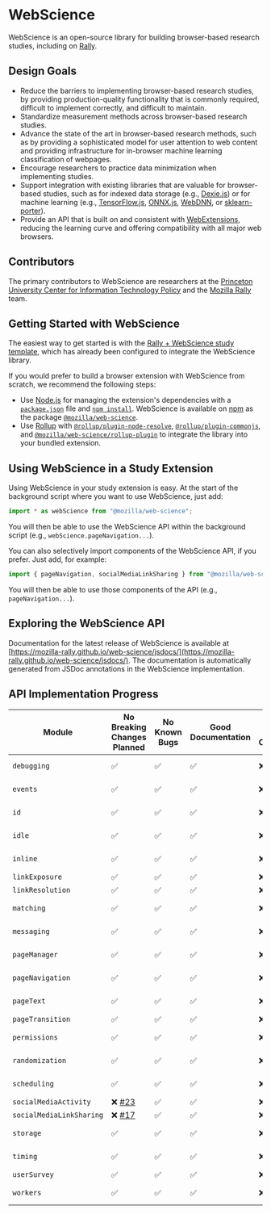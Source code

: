 # WebScience
WebScience is an open-source library for building browser-based research studies, including on [Rally](https://rally.mozilla.org/).

## Design Goals
* Reduce the barriers to implementing browser-based research studies, by providing production-quality functionality that is commonly required, difficult to implement correctly, and difficult to maintain.
* Standardize measurement methods across browser-based research studies.
* Advance the state of the art in browser-based research methods, such as by providing a sophisticated model for user attention to web content and providing infrastructure for in-browser machine learning classification of webpages.
* Encourage researchers to practice data minimization when implementing studies.
* Support integration with existing libraries that are valuable for browser-based studies, such as for indexed data storage (e.g., [Dexie.js](https://dexie.org/)) or for machine learning (e.g., [TensorFlow.js](https://www.tensorflow.org/js), [ONNX.js](https://github.com/microsoft/onnxjs), [WebDNN](https://mil-tokyo.github.io/webdnn/), or [sklearn-porter](https://github.com/nok/sklearn-porter)).
* Provide an API that is built on and consistent with [WebExtensions](https://developer.mozilla.org/en-US/docs/Mozilla/Add-ons/WebExtensions), reducing the learning curve and offering compatibility with all major web browsers.

## Contributors
The primary contributors to WebScience are researchers at the [Princeton University Center for Information Technology Policy](https://citp.princeton.edu/) and the [Mozilla Rally](https://rally.mozilla.org/) team.

## Getting Started with WebScience
The easiest way to get started is with the [Rally + WebScience study template](https://github.com/mozilla-rally/study-template), which has already been configured to integrate the WebScience library.

If you would prefer to build a browser extension with WebScience from scratch, we recommend the following steps:
* Use [Node.js](https://nodejs.org/en/) for managing the extension's dependencies with a [`package.json`](https://docs.npmjs.com/cli/v7/configuring-npm/package-json) file and [`npm install`](https://docs.npmjs.com/cli/v7/commands/npm-install). WebScience is available on [npm](https://www.npmjs.com/) as the package [`@mozilla/web-science`](https://www.npmjs.com/package/@mozilla/web-science).
* Use [Rollup](https://rollupjs.org/guide/en/) with [`@rollup/plugin-node-resolve`](https://github.com/rollup/plugins/tree/master/packages/node-resolve), [`@rollup/plugin-commonjs`](https://github.com/rollup/plugins/tree/master/packages/commonjs/), and [`@mozilla/web-science/rollup-plugin`](./rollup-plugin.js) to integrate the library into your bundled extension.

## Using WebScience in a Study Extension
Using WebScience in your study extension is easy. At the start of the background script where you want to use WebScience, just add:
```js
import * as webScience from "@mozilla/web-science";
```
You will then be able to use the WebScience API within the background script (e.g., `webScience.pageNavigation...`).

You can also selectively import components of the WebScience API, if you prefer. Just add, for example:
```js
import { pageNavigation, socialMediaLinkSharing } from "@mozilla/web-science";
```
You will then be able to use those components of the API (e.g., `pageNavigation...`).

## Exploring the WebScience API
Documentation for the latest release of WebScience is available at [https://mozilla-rally.github.io/web-science/jsdocs/](https://mozilla-rally.github.io/web-science/jsdocs/). The documentation is automatically generated from JSDoc annotations in the WebScience implementation.

## API Implementation Progress
| Module                   | No Breaking Changes Planned | No Known Bugs      | Good Documentation | Good Test Coverage | Browser Support    |
| ------------------------ | --------------------------- | ------------------ | ------------------ | ------------------ | ------------------ |
| `debugging`              | :white_check_mark:          | :white_check_mark: | :white_check_mark: | :x:                | Firefox, Chrome    |
| `events`                 | :white_check_mark:          | :white_check_mark: | :white_check_mark: | :x:                | Firefox, Chrome    |
| `id`                     | :white_check_mark:          | :white_check_mark: | :white_check_mark: | :x:                | Firefox, Chrome    |
| `idle`                   | :white_check_mark:          | :white_check_mark: | :white_check_mark: | :x:                | Firefox, Chrome    |
| `inline`                 | :white_check_mark:          | :white_check_mark: | :white_check_mark: | :x:                | Firefox, Chrome    |
| `linkExposure`           | :white_check_mark:          | :white_check_mark: | :white_check_mark: | :x:                | Firefox            |
| `linkResolution`         | :white_check_mark:          | :white_check_mark: | :white_check_mark: | :x:                | Firefox            |
| `matching`               | :white_check_mark:          | :white_check_mark: | :white_check_mark: | :x:                | Firefox, Chrome    |
| `messaging`              | :white_check_mark:          | :white_check_mark: | :white_check_mark: | :x:                | Firefox, Chrome    |
| `pageManager`            | :white_check_mark:          | :white_check_mark: | :white_check_mark: | :x:                | Firefox, Chrome    |
| `pageNavigation`         | :white_check_mark:          | :white_check_mark: | :white_check_mark: | :x:                | Firefox, Chrome    |
| `pageText`               | :white_check_mark:          | :white_check_mark: | :white_check_mark: | :x:                | Firefox, Chrome    |
| `pageTransition`         | :white_check_mark:          | :white_check_mark: | :white_check_mark: | :x:                | Firefox            |
| `permissions`            | :white_check_mark:          | :white_check_mark: | :white_check_mark: | :x:                | Firefox, Chrome    |
| `randomization`          | :white_check_mark:          | :white_check_mark: | :white_check_mark: | :x:                | Firefox, Chrome    |
| `scheduling`             | :white_check_mark:          | :white_check_mark: | :white_check_mark: | :x:                | Firefox, Chrome    |
| `socialMediaActivity`    | :x: [#23](https://github.com/mozilla-rally/web-science/issues/23)                        | :white_check_mark: | :white_check_mark: | :x:                | Firefox            |
| `socialMediaLinkSharing` | :x: [#17](https://github.com/mozilla-rally/web-science/issues/17)                        | :white_check_mark: | :white_check_mark: | :x:                | Firefox             |
| `storage`                | :white_check_mark:          | :white_check_mark: | :white_check_mark: | :x:                | Firefox, Chrome    |
| `timing`                 | :white_check_mark:          | :white_check_mark: | :white_check_mark: | :x:                | Firefox, Chrome    |
| `userSurvey`             | :white_check_mark:          | :white_check_mark: | :white_check_mark: | :x:                | Firefox            |
| `workers`                | :white_check_mark:          | :white_check_mark: | :white_check_mark: | :x:                | Firefox, Chrome    |
